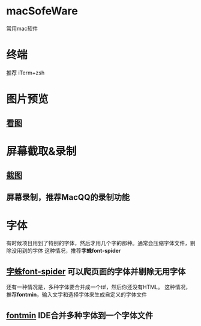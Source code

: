 # macSofeWare
常用mac软件

# 终端
推荐 iTerm+zsh

# 图片预览
## [看图](https://itunes.apple.com/cn/app/id1059334054)

# 屏幕截取&录制
## [截图](https://itunes.apple.com/cn/app/id1059334054)
## 屏幕录制，推荐MacQQ的录制功能

# 字体
有时候项目用到了特别的字体，然后才用几个字的那种。通常会压缩字体文件，剔除没用到的字体
这种情况，推荐**字蛛font-spider**
## [字蛛font-spider](http://font-spider.org/) 可以爬页面的字体并剔除无用字体

还有一种情况是，多种字体要合并成一个ttf，然后你还没有HTML。
这种情况，推荐**fontmin**，输入文字和选择字体来生成自定义的字体文件
## [fontmin](http://ecomfe.github.io/fontmin/#usage) IDE合并多种字体到一个字体文件
